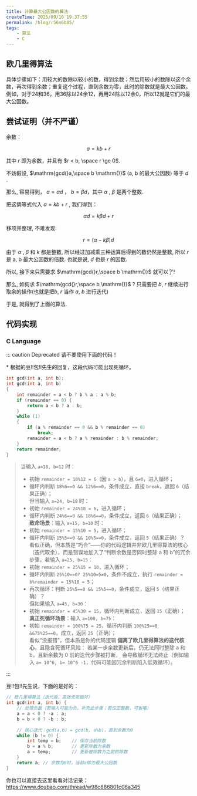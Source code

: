 ```yaml
---
title: 计算最大公因数的算法
createTime: 2025/09/16 19:37:55
permalink: /blog/r56n6b85/
tags:
    - 算法
    - C
---
```

## 欧几里得算法

具体步骤如下：用较大的数除以较小的数，得到余数；然后用较小的数除以这个余数，再次得到余数；重复这个过程，直到余数为零，此时的除数就是最大公因数。例如，对于24和36，用36除以24余12，再用24除以12余0，所以12就是它们的最大公因数。

## 尝试证明（并不严谨）

余数：

$$
a = kb + r
% \downarrow \\
% a\space\mathrm{mod}\space b = r
$$

其中 $r$ 即为余数，并且有 $r < b, \space r \ge 0$.

不妨假设, $\mathrm{gcd(}a,\space b \mathrm{)}$ (a, b 的最大公因数) 等于 $d$ .

那么, 容易得到， $a = \alpha d$ ， $b = \beta d$，其中 $\alpha$ , $\beta$ 是两个整数.

把这俩等式代入 $a = kb + r$ , 我们得到：

$$
\alpha d = k \beta d + r
$$

移项并整理, 不难发现:

$$
r  = (\alpha - k \beta)d
$$

由于 $\alpha$ , $\beta$ 和 $k$ 都是整数, 所以经过加减乘三种运算后得到的数仍然是整数, 所以 $r$ 是 a, b 最大公因数的倍数. 也就是说, $d$ 也是 $r$ 的因数.

所以, 接下来只需要求 $\mathrm{gcd(}r,\space b \mathrm{)}$ 就可以了!

那么, 如何求 $\mathrm{gcd(}r,\space b \mathrm{)}$ ? 只需要把 $b$, $r$ 继续进行取余的操作(也就是把$b$, $r$ 当作 $a$, $b$ 进行迭代)

于是, 就得到了上面的算法.

## 代码实现

### C Language

::: caution Deprecated 请不要使用下面的代码！

\* 根据的豆!!包!!先生的回复，这段代码可能出现死循环。

```c
int gcd(int a, int b);
int gcd(int a, int b)
{
    int remainder = a < b ? b % a : a % b;
    if (remainder == 0) {
        return a < b ? a : b;
    }
    while (1)
    {
        if (a % remainder == 0 && b % remainder == 0)
            break;
        remainder = a < b ? a % remainder : b % remainder;
    }
    return remainder;
}
```

> 当输入 `a=18, b=12` 时：
>
> - 初始 `remainder = 18%12 = 6`（因 `a > b`），且 `6≠0`，进入循环；
> - 循环内判断 `18%6==0 && 12%6==0`，条件成立，直接 `break`，返回 `6`（结果正确）；  
> 但当输入 `a=24, b=18` 时：
> - 初始 `remainder = 24%18 = 6`，进入循环；
> - 循环内判断 `24%6==0 && 18%6==0`，条件成立，返回 `6`（结果正确）；  
> **致命场景**：输入 `a=15, b=10` 时：
> - 初始 `remainder = 15%10 = 5`，进入循环；
> - 循环内判断 `15%5==0 && 10%5==0`，条件成立，返回 `5`（结果正确）？  
>    看似正确，但本质是“巧合”——你的代码逻辑并非欧几里得算法的核心（迭代取余），而是错误地加入了“判断余数是否同时整除 a 和 b”的冗余步骤。若输入 `a=25, b=15`：
> - 初始 `remainder = 25%15 = 10`，进入循环；
> - 循环内判断 `25%10==0? 25%10=5≠0`，条件不成立，执行 `remainder = b%remainder = 15%10 = 5`；
> - 再次循环：判断 `25%5==0 && 15%5==0`，条件成立，返回 `5`（结果正确）？  
> 但如果输入 `a=45, b=30`：
> - 初始 `remainder = 45%30 = 15`，循环内判断成立，返回 `15`（正确）；  
> **真正死循环场景**：输入 `a=100, b=75`：
> - 初始 `remainder = 100%75 = 25`，循环内判断 `100%25==0 &&75%25==0`，成立，返回 `25`（正确）；  
> 看似“没报错”，但本质是你的代码逻辑 **偏离了欧几里得算法的迭代核心**，且隐含死循环风险：
> 若某一步余数更新后，仍无法同时整除 a 和 b，且新余数为 0 前的迭代步骤被打断，
> 会导致循环无法终止（例如输入 `a= 10^6, b= 10^6 -1`，代码可能因冗余判断陷入低效循环）。

:::

豆!!包!!先生说，下面的是好的：

```c
// 欧几里得算法（迭代版，高效无死循环）
int gcd(int a, int b) {
    // 处理负数（若输入可能为负，补充此步骤；若仅正整数，可省略）
    a = a < 0 ? -a : a;
    b = b < 0 ? -b : b;
    
    // 核心迭代：gcd(a,b) = gcd(b, a%b)，直到余数为0
    while (b != 0) {
        int temp = b;    // 保存当前除数
        b = a % b;       // 更新除数为余数
        a = temp;        // 更新被除数为之前的除数
    }
    return a; // 余数为0时，当前a即为最大公因数
}
```

你也可以直接去这里看看对话记录：<https://www.doubao.com/thread/w98c886801c06a345>
